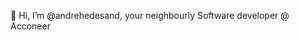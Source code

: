 👋 Hi, I’m @andrehedesand, your neighbourly Software developer @ Acconeer

<!---
andrehedesand/andrehedesand is a ✨ special ✨ repository because its `README.md` (this file) appears on your GitHub profile.
You can click the Preview link to take a look at your changes.
--->

